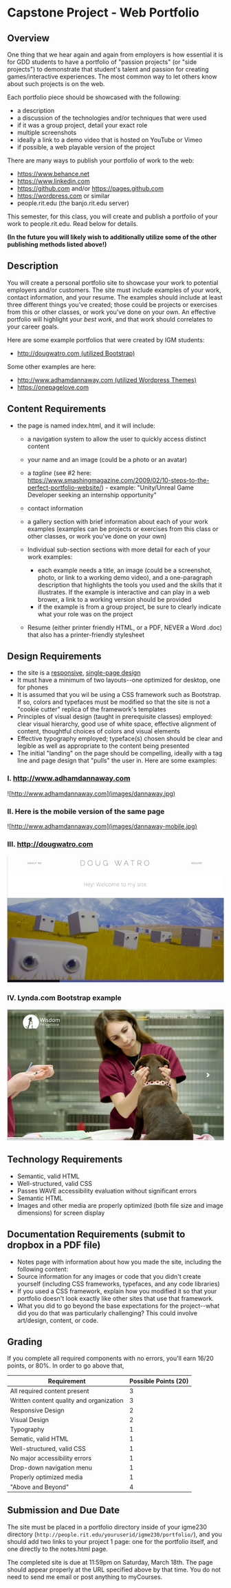# Capstone Project - Web Portfolio
## Overview
One thing that we hear again and again from employers is how essential it is for GDD students to have a portfolio of "passion projects" (or "side projects") to demonstrate that student's talent and passion for creating games/interactive experiences. The most common way to let others know about such projects is on the web. 

Each portfolio piece should be showcased with the following:
- a description
- a discussion of the technologies and/or techniques that were used
- if it was a group project, detail your exact role
- multiple screenshots
- ideally a link to a demo video that is hosted on YouTube or Vimeo
- if possible, a web playable version of the project

There are many ways to publish your portfolio of work to the web:
- https://www.behance.net
- https://www.linkedin.com
- https://github.com and/or https://pages.github.com
- https://wordpress.com or similar
- people.rit.edu (the banjo.rit.edu server)

This semester, for this class, you will create and publish a portfolio of your work to people.rit.edu. Read below for details.

**(In the future you will likely wish to additionally utilize some of the other publishing methods listed above!)**

## Description
You will create a personal portfolio site to showcase your work to potential employers and/or customers. The site must include examples of your work, contact information, and your resume. The examples should include at least three different things you've created; those could be projects or exercises from this or other classes, or work you've done on your own. An effective portfolio will highlight your *best work*, and that work should correlates to your career goals. 

Here are some example portfolios that were created by IGM students:

- [http://dougwatro.com (utilized Bootstrap)](http://dougwatro.com)

Some other examples are here:

- [http://www.adhamdannaway.com (utilized Wordpress Themes)](http://www.adhamdannaway.com)
- https://onepagelove.com

## Content Requirements
- the page is named index.html, and it will include:
  - a navigation system to allow the user to quickly access distinct content
  - your name and an image (could be a photo or an avatar)
  - a *tagline* (see #2 here: https://www.smashingmagazine.com/2009/02/10-steps-to-the-perfect-portfolio-website/) - example: "Unity/Unreal Game Developer seeking an internship opportunity" 
  - contact information
  - a gallery section with brief information about each of your work examples (examples can be projects or exercises from this class or other classes, or work you've done on your own)
  - Individual sub-section sections with more detail for each of your work examples:
    - each example needs a title, an image (could be a screenshot, photo, or link to a working demo video), and a one-paragraph description that highlights the tools you used and the skills that it illustrates. If the example is interactive and can play in a web brower, a link to a working version should be provided
    - if the example is from a group project, be sure to clearly indicate what your role was on the project

  - Resume (either printer friendly HTML, or a PDF, NEVER a Word .doc) that also has a printer-friendly stylesheet

## Design Requirements
- the site is a [responsive](https://en.wikipedia.org/wiki/Responsive_web_design), [single-page design](https://en.wikipedia.org/wiki/Single-page_application)
- It must have a minimum of two layouts--one optimized for desktop, one for phones
- It is assumed that you wil be using a CSS framework such as Bootstrap. If so, colors and typefaces must be modified so that the site is not a "cookie cutter" replica of the framework's templates
- Principles of visual design (taught in prerequisite classes) employed: clear visual hierarchy, good use of white space, effective alignment of content, thoughtful choices of colors and visual elements
- Effective typography employed; typeface(s) chosen should be clear and legible as well as appropriate to the content being presented
- The initial "landing" on the page should be compelling, ideally with a tag line and page design that "pulls" the user in. 
Here are some examples:

### I. http://www.adhamdannaway.com
![http://www.adhamdannaway.com](images/dannaway.jpg)


### II. Here is the mobile version of the same page
![http://www.adhamdannaway.com](images/dannaway-mobile.jpg)


### III. http://dougwatro.com
![dougwatro.com](images/watro.jpg)


### IV. Lynda.com Bootstrap example
![Lynda.com Bootstrap example](images/wisdom-pet-medicine.jpg)


## Technology Requirements
- Semantic, valid HTML
- Well-structured, valid CSS
- Passes WAVE accessibility evaluation without significant errors 
- Semantic HTML
- Images and other media are properly optimized (both file size and image dimensions) for screen display

## Documentation Requirements (submit to dropbox in a PDF file)
- Notes page with information about how you made the site, including the following content: 
- Source information for any images or code that you didn't create yourself (including CSS frameworks, typefaces, and any code libraries)
- If you used a CSS framework, explain how you modified it so that your portfolio doesn't look exactly like other sites that use that framework. 
- What you did to go beyond the base expectations for the project--what did you do that was particularly challenging? This could involve art/design, content, or code. 


## Grading
If you complete all required components with no errors, you'll earn 16/20 points, or 80%. In order to go above that, 

Requirement | Possible Points (20) |
----------- | --------------- |
All required content present | 3 |
Written content quality and organization | 3 |
Responsive Design | 2 |
Visual Design | 2 |
Typography | 1 |
Sematic, valid HTML | 1 |
Well-structured, valid CSS | 1 |
No major accessibility errors | 1|
Drop-down navigation menu | 1 |
Properly optimized media | 1 |
"Above and Beyond" | 4 |


## Submission and Due Date
The site must be placed in a portfolio directory inside of your igme230 directory (`http://people.rit.edu/youruserid/igme230/portfolio/`), and you should add two links to your project 1 page: one for the portfolio itself, and one directly to the notes.html page. 

The completed site is due at 11:59pm on Saturday, March 18th. The page should appear properly at the URL specified above by that time. You do not need to send me email or post anything to myCourses.
